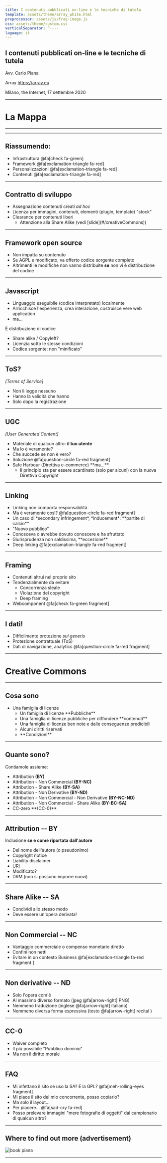 ```yaml
---
title: I contenuti pubblicati on-line e le tecniche di tutela
template: assets/theme/array_white.html
preprocessor: assets/js/frag-image.js
css: assets/theme/custom.css
verticalSeparator: ^----
laguage: it
---
```



## I contenuti pubblicati on-line e le tecniche di tutela

Avv. Carlo Piana

Array https://array.eu

Milano, the Internet, 17 settembre 2020

---

# La Mappa

----
<!-- .slide:  data-background-image="assets/img/sito_web_generale.png" data-background-size="contain" -->

---

## Riassumendo:

- Infrastruttura @fa[check fa-green]
- Framework @fa[exclamation-triangle fa-red]
- Personalizzazioni @fa[exclamation-triangle fa-red]
- Contenuti @fa[exclamation-triangle fa-red]

---

## Contratto di sviluppo

- Assegnazione contenuti creati *ad hoc*
- Licenza per immagini, contenuti, elementi (plugin, template) "stock"
- Clearance per contenuti liberi
  - <!--frag--> Attenzione alla Share Alike (vedi [slide](#/creativeCommons))

---

## Framework open source

- Non impatta su contenuto
- Se AGPL e modificato, va offerto codice sorgente completo
- Altrimenti le modifiche non vanno distribuite **se** non vi è distribuzione del codice


---

## Javascript

- Linguaggio eseguibile (codice interpretato) localmente
- Arricchisce l'esperienza, crea interazione, costruisce vere web application
- ma...

<!--frag index 1--> È distribuzione di codice

- <!--frag index 3--> Share alike / Copyleft?
- <!--frag index 3--> Licenzia sotto le stesse condizioni
- <!--frag index 3--> Codice sorgente: non "minificato"

---

## ToS?

*\[Terms of Service\]*

- Non li legge nessuno
- Hanno la validità che hanno
- <!--frag--> Solo dopo la registrazione

---

## UGC

*\[User Generated Content\]*

- Materiale di qualcun altro: **il tuo utente** <!--frag-->
- <!--frag--> Ma lo è veramente?
- <!--frag--> Che succede se non è vero?
- <!--frag--> Soluzione @fa[question-circle fa-red fragment]
- <!--frag--> Safe Harbour (Direttiva e-commerce) **ma...** <!--frag-->
  - <!--frag--> Il principio sta per essere scardinato (solo per alcuni) con la nuova Direttiva Copyright
---

## Linking

- Linking non comporta responsabilità
- Ma è veramente così? @fa[question-circle fa-red fragment]
- <!--frag--> Un caso di *secondary infringement*, *inducement*: **partite di calcio** <!--frag-->
- <!--frag--> "Nuovo pubblico"
- <!--frag--> Conosceva o avrebbe dovuto conoscere e ha sfruttato
- <!--frag--> Giurisprudenza non saldissima, **eccezione** <!--frag-->
- <!--frag--> Deep linking @fa[exclamation-triangle fa-red fragment]

---

## Framing

- Contenuti altrui nel proprio sito
- Tendenzialmente da evitare
  - Concorrenza sleale
  - Violazione del copyright
  - Deep framing
- Webcomponent @fa[check fa-green fragment]

---

## I dati!

- Difficilmente protezione *sui generis*
- <!--frag--> Protezione contrattuale (ToS)
- <!--frag--> Dati di navigazione, analytics @fa[question-circle fa-red fragment]


---
# Creative Commons

<!-- id creativeCommons-->

----

## Cosa sono

- Una famiglia di licenze
  - <!--frag--> Un famiglia di licenze **Pubbliche**
  - <!--frag--> Una famiglia di licenze pubbliche per diffondere **contenuti**
  - <!--frag--> Una famiglia di licenze ben note e dalle conseguenze predicibili
  - <!--frag--> Alcuni diritti riservati
  - <!--frag--> **Condizioni**

----

## Quante sono?

Contiamole assieme:

- Attribution **(BY)**  <!--frag index 1-->
- Attribution - Non Commercial **(BY-NC)** <!--frag index 2-->
- Attribution - Share Alike **(BY-SA)** <!--frag index 3-->
- Attribution - Non Derivative **(BY-ND)** <!--frag index 4-->
- Attribution - Non Commercial - Non Derivative **(BY-NC-ND)** <!--frag index 5-->
- Attribution - Non Commercial - Share Alike **(BY-BC-SA)** <!--frag index 6-->
- <!--frag index 7--> CC-zero **(CC-0)**

----

## Attribution -- BY

Inclusione **se e come riportata dall'autore**

- Del nome dell'autore (o pseudonimo)
- Copyright notice
- Liability disclaimer
- URI
- Modificato?
- DRM (non si possono imporre nuovi)

----

## Share Alike -- SA

- Condividi allo stesso modo
- Deve essere un'opera derivata!

----

## Non Commercial -- NC

- Vantaggio commerciale o compenso monetario diretto
- Confini non netti
- Evitare in un contesto Business @fa[exclamation-triangle fa-red fragment ]

----

## Non derivative -- ND

- Solo l'opera com'è
- Al massimo diverso formato (jpeg @fa[arrow-right] PNG)
- Nemmeno traduzione (inglese @fa[arrow-right] italiano)
- Nemmeno diversa forma espressiva (testo @fa[arrow-right] recital )

----

## CC-0

- Waiver completo
- Il più possibile "Pubblico dominio"
- Ma non il diritto morale

----

## FAQ

- Mi infettano il sito se uso la SA? E la GPL? @fa[meh-rolling-eyes fragment]
- <!--frag--> Mi piace il sito del mio concorrente, posso copiarlo?
- <!--frag--> Ma solo il layout...
- <!--frag--> Per piacere... @fa[sad-cry fa-red]
- <!--frag--> Posso prelevare immagini "mere fotografie di oggetti" dal campionario di qualcun altro?


---

## Where to find out more (advertisement)

![book piana](assets/img/book_piana.jpg) <!-- .element: class="center-img" -->

---

<!-- bkg thanks.jpg-->



<div class="bottom" style="position: relative; bottom: -20em;">


[![Creative Commons License](https://i.creativecommons.org/l/by-sa/4.0/88x31.png)<!-- .element: style="border-width:0" -->][CC-by-sa]

This work is licensed under a [Creative Commons - Attribution - ShareAlike][CC-by-sa]

Presentation made using [Reveal.js][81aa3153] and a [Markdown][81aa3154] workflow with [reveal-md](https://github.com/webpro/reveal-md)

</div>

  [CC-by-sa]: http://creativecommons.org/licenses/by-sa/4.0/
  [81aa3153]: https://revealjs.com/ "Reveal"
  [81aa3154]: https://daringfireball.net/projects/markdown/syntax

